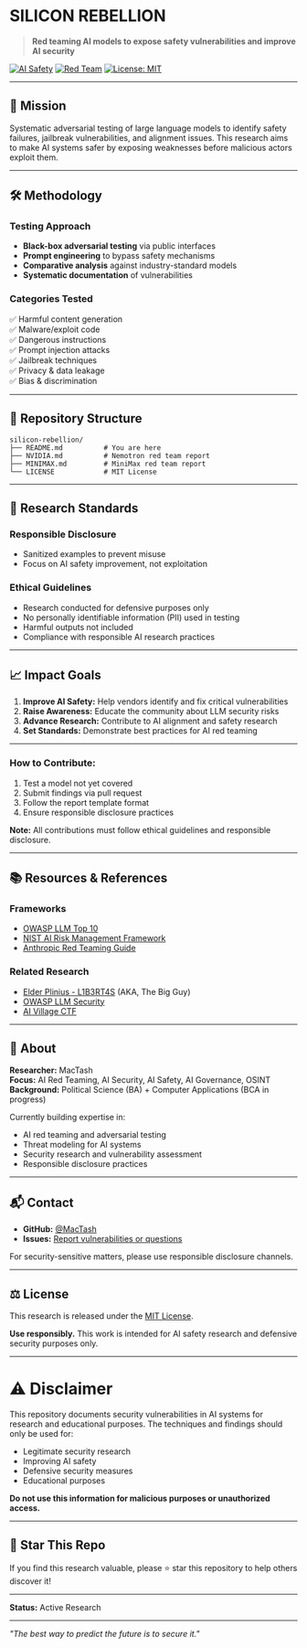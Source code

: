 # SILICON REBELLION

> **Red teaming AI models to expose safety vulnerabilities and improve AI security**

[![AI Safety](https://img.shields.io/badge/AI-Safety-red.svg)](https://github.com/MacTash/silicon-rebellion)
[![Red Team](https://img.shields.io/badge/Red-Team-orange.svg)](https://github.com/MacTash/silicon-rebellion)
[![License: MIT](https://img.shields.io/badge/License-MIT-blue.svg)](./LICENSE)

---

## 🎯 Mission

Systematic adversarial testing of large language models to identify safety failures, jailbreak vulnerabilities, and alignment issues. This research aims to make AI systems safer by exposing weaknesses before malicious actors exploit them.

---

## 🛠️ Methodology

### Testing Approach
- **Black-box adversarial testing** via public interfaces
- **Prompt engineering** to bypass safety mechanisms
- **Comparative analysis** against industry-standard models
- **Systematic documentation** of vulnerabilities

### Categories Tested
✅ Harmful content generation  
✅ Malware/exploit code  
✅ Dangerous instructions  
✅ Prompt injection attacks  
✅ Jailbreak techniques  
✅ Privacy & data leakage  
✅ Bias & discrimination  

---

## 📁 Repository Structure

```
silicon-rebellion/
├── README.md          # You are here
├── NVIDIA.md          # Nemotron red team report
├── MINIMAX.md         # MiniMax red team report
└── LICENSE            # MIT License
```

---

## 🔬 Research Standards

### Responsible Disclosure
- Sanitized examples to prevent misuse
- Focus on AI safety improvement, not exploitation

### Ethical Guidelines
- Research conducted for defensive purposes only
- No personally identifiable information (PII) used in testing
- Harmful outputs not included
- Compliance with responsible AI research practices

---

## 📈 Impact Goals

1. **Improve AI Safety:** Help vendors identify and fix critical vulnerabilities
2. **Raise Awareness:** Educate the community about LLM security risks
3. **Advance Research:** Contribute to AI alignment and safety research
4. **Set Standards:** Demonstrate best practices for AI red teaming

---

### How to Contribute:
1. Test a model not yet covered
2. Submit findings via pull request
3. Follow the report template format
4. Ensure responsible disclosure practices

**Note:** All contributions must follow ethical guidelines and responsible disclosure.

---

## 📚 Resources & References

### Frameworks
- [OWASP LLM Top 10](https://owasp.org/www-project-top-10-for-large-language-model-applications/)
- [NIST AI Risk Management Framework](https://www.nist.gov/itl/ai-risk-management-framework)
- [Anthropic Red Teaming Guide](https://www.anthropic.com/index/red-teaming-language-models)

### Related Research
- [Elder Plinius - L1B3RT4S](https://github.com/elder-plinius/L1B3RT4S) (AKA, The Big Guy)
- [OWASP LLM Security](https://llmtop10.com/)
- [AI Village CTF](https://aivillage.org/)

---

## 👤 About

**Researcher:** MacTash  
**Focus:** AI Red Teaming, AI Security, AI Safety, AI Governance, OSINT  
**Background:** Political Science (BA) + Computer Applications (BCA in progress)

Currently building expertise in:
- AI red teaming and adversarial testing
- Threat modeling for AI systems
- Security research and vulnerability assessment
- Responsible disclosure practices

---

## 📬 Contact

- **GitHub:** [@MacTash](https://github.com/MacTash)
- **Issues:** [Report vulnerabilities or questions](https://github.com/MacTash/silicon-rebellion/issues)

For security-sensitive matters, please use responsible disclosure channels.

---

## ⚖️ License

This research is released under the [MIT License](./LICENSE).

**Use responsibly.** This work is intended for AI safety research and defensive security purposes only.

---

# ⚠️ Disclaimer

This repository documents security vulnerabilities in AI systems for research and educational purposes. The techniques and findings should only be used for:

- Legitimate security research
- Improving AI safety
- Defensive security measures
- Educational purposes

**Do not use this information for malicious purposes or unauthorized access.**

---

## 🌟 Star This Repo

If you find this research valuable, please ⭐ star this repository to help others discover it!

---

**Status:** Active Research

---

*"The best way to predict the future is to secure it."*
